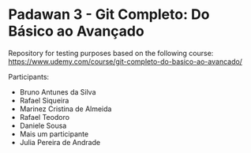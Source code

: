 # Padawan 3 - Git Completo: Do Básico ao Avançado

Repository for testing purposes based on the following course:
https://www.udemy.com/course/git-completo-do-basico-ao-avancado/

Participants:
- Bruno Antunes da Silva
- Rafael Siqueira
- Marinez Cristina de Almeida
- Rafael Teodoro
- Daniele Sousa
- Mais um participante
- Julia Pereira de Andrade
